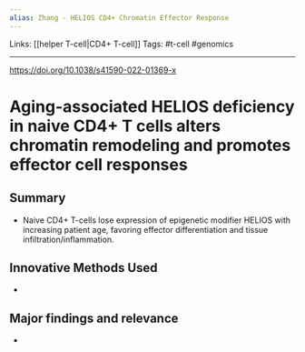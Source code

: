 ```yaml
---
alias: Zhang - HELIOS CD4+ Chromatin Effector Response
---
```


Links: [[helper T-cell|CD4+ T-cell]]
Tags: #t-cell #genomics

---

https://doi.org/10.1038/s41590-022-01369-x

# Aging-associated HELIOS deficiency in naive CD4+ T cells alters chromatin remodeling and promotes effector cell responses

## Summary
- Naive CD4+ T-cells lose expression of epigenetic modifier HELIOS with increasing patient age, favoring effector differentiation and tissue infiltration/inflammation.

## Innovative Methods Used
- 

## Major findings and relevance
-  
